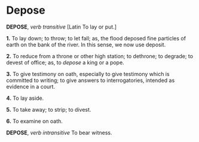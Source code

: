 # Depose

**DEPOSE**, _verb transitive_ \[Latin To lay or put.\]

**1.** To lay down; to throw; to let fall; as, the flood deposed fine particles of earth on the bank of the river. In this sense, we now use deposit.

**2.** To reduce from a throne or other high station; to dethrone; to degrade; to devest of office; as, to _depose_ a king or a pope.

**3.** To give testimony on oath, especially to give testimony which is committed to writing; to give answers to interrogatories, intended as evidence in a court.

**4.** To lay aside.

**5.** To take away; to strip; to divest.

**6.** To examine on oath.

**DEPOSE**, _verb intransitive_ To bear witness.